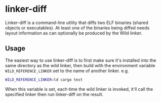 # linker-diff

Linker-diff is a command-line utility that diffs two ELF binaries (shared objects or executables).
At least one of the binaries being diffed needs layout information as can optionally be produced by
the Wild linker.

## Usage

The easiest way to use linker-diff is to first make sure it's installed into the same directory as
the wild linker, then build with the environment variable `WILD_REFERENCE_LINKER` set to the name of
another linker. e.g.

```sh
WILD_REFERENCE_LINKER=ld cargo test
```

When this variable is set, each time the wild linker is invoked, it'll call the specified linker
then run linker-diff on the result.

